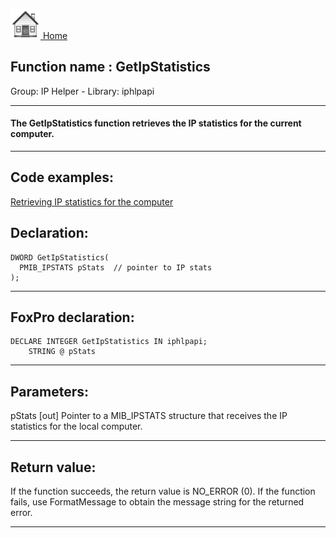 [<img src="../../images/home.png"> Home ](https://github.com/VFPX/Win32API)  

## Function name : GetIpStatistics
Group: IP Helper - Library: iphlpapi    
***  


#### The GetIpStatistics function retrieves the IP statistics for the current computer.
***  


## Code examples:
[Retrieving IP statistics for the computer](../../samples/sample_248.md)  

## Declaration:
```foxpro  
DWORD GetIpStatistics(
  PMIB_IPSTATS pStats  // pointer to IP stats
);  
```  
***  


## FoxPro declaration:
```foxpro  
DECLARE INTEGER GetIpStatistics IN iphlpapi;
	STRING @ pStats  
```  
***  


## Parameters:
pStats 
[out] Pointer to a MIB_IPSTATS structure that receives the IP statistics for the local computer.   
***  


## Return value:
If the function succeeds, the return value is NO_ERROR (0). If the function fails, use FormatMessage to obtain the message string for the returned error.  
***  


